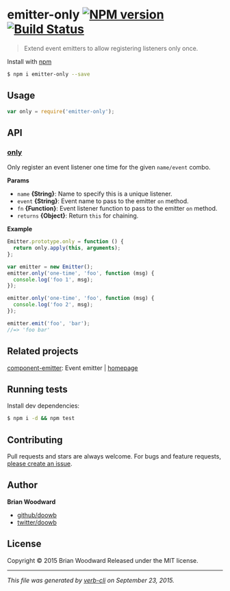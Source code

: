 # emitter-only [![NPM version](https://badge.fury.io/js/emitter-only.svg)](http://badge.fury.io/js/emitter-only)  [![Build Status](https://travis-ci.org/doowb/emitter-only.svg)](https://travis-ci.org/doowb/emitter-only)

> Extend event emitters to allow registering listeners only once.

Install with [npm](https://www.npmjs.com/)

```sh
$ npm i emitter-only --save
```

## Usage

```js
var only = require('emitter-only');
```

## API

### [only](index.js#L39)

Only register an event listener one time for the given `name/event` combo.

**Params**

* `name` **{String}**: Name to specify this is a unique listener.
* `event` **{String}**: Event name to pass to the emitter `on` method.
* `fn` **{Function}**: Event listener function to pass to the emitter `on` method.
* `returns` **{Object}**: Return `this` for chaining.

**Example**

```js
Emitter.prototype.only = function () {
  return only.apply(this, arguments);
};

var emitter = new Emitter();
emitter.only('one-time', 'foo', function (msg) {
  console.log('foo 1', msg);
});

emitter.only('one-time', 'foo', function (msg) {
  console.log('foo 2', msg);
});

emitter.emit('foo', 'bar');
//=> 'foo bar'
```

## Related projects

[component-emitter](https://www.npmjs.com/package/component-emitter): Event emitter | [homepage](https://github.com/component/emitter)

## Running tests

Install dev dependencies:

```sh
$ npm i -d && npm test
```

## Contributing

Pull requests and stars are always welcome. For bugs and feature requests, [please create an issue](https://github.com/doowb/emitter-only/issues/new).

## Author

**Brian Woodward**

+ [github/doowb](https://github.com/doowb)
+ [twitter/doowb](http://twitter.com/doowb)

## License

Copyright © 2015 Brian Woodward
Released under the MIT license.

***

_This file was generated by [verb-cli](https://github.com/assemble/verb-cli) on September 23, 2015._